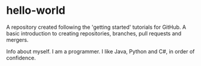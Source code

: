 # hello-world
A repository created following the 'getting started' tutorials for GitHub. A basic introduction to creating repositories, branches, pull requests and mergers.

Info about myself.
I am a programmer. I like Java, Python and C#, in order of confidence.
